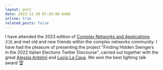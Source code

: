 ```yaml
---
layout: post
date: 2023-11-30 07:59:00-0400
inline: true
related_posts: false
---
```


I have attended the 2023 edition of [Complex Networks and Applications](https://2023.complexnetworks.org/) 🇫🇷 and met old and new friends within the complex networks community. I have had the pleasure of presenting the project "Finding Hidden Swingers in the 2022 Italian Elections
Twitter Discourse", carried out together with the great [Alessia Antelmi](https://alessant.github.io/) and [Lucio La Cava](https://luciolacava.me/). We won the best lighting talk award 🏆